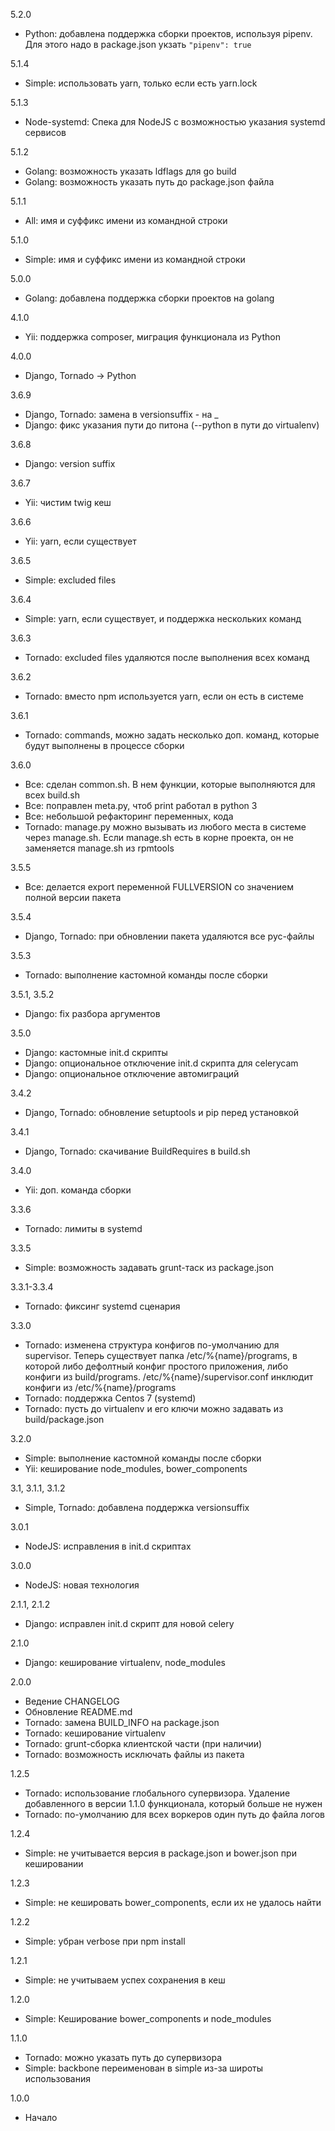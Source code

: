 5.2.0
* Python: добавлена поддержка сборки проектов, используя pipenv. Для этого надо в package.json укзать `"pipenv": true`

5.1.4
* Simple: использовать yarn, только если есть yarn.lock

5.1.3
* Node-systemd: Спека для NodeJS с возможностью указания systemd сервисов

5.1.2
* Golang: возможность указать ldflags для go build
* Golang: возможность указать путь до package.json файла

5.1.1
* All: имя и суффикс имени из командной строки

5.1.0
* Simple: имя и суффикс имени из командной строки

5.0.0
* Golang: добавлена поддержка сборки проектов на golang

4.1.0
* Yii: поддержка composer, миграция функционала из Python

4.0.0
* Django, Tornado -> Python

3.6.9
* Django, Tornado: замена в versionsuffix - на _
* Django: фикс указания пути до питона (--python в пути до virtualenv)

3.6.8
* Django: version suffix

3.6.7
* Yii: чистим twig кеш

3.6.6
* Yii: yarn, если существует

3.6.5
* Simple: excluded files

3.6.4
* Simple: yarn, если существует, и поддержка нескольких команд

3.6.3
* Tornado: excluded files удаляются после выполнения всех команд

3.6.2
* Tornado: вместо npm используется yarn, если он есть в системе

3.6.1
* Tornado: commands, можно задать несколько доп. команд, которые будут выполнены в процессе сборки

3.6.0
* Все: сделан common.sh. В нем функции, которые выполняются для всех build.sh
* Все: поправлен meta.py, чтоб print работал в python 3
* Все: небольшой рефакторинг переменных, кода
* Tornado: manage.py можно вызывать из любого места в системе через manage.sh. Если manage.sh есть в корне проекта, он не заменяется manage.sh из rpmtools

3.5.5

* Все: делается export переменной FULLVERSION со значением полной версии пакета

3.5.4

* Django, Tornado: при обновлении пакета удаляются все pyc-файлы

3.5.3

* Tornado: выполнение кастомной команды после сборки

3.5.1, 3.5.2

* Django: fix разбора аргументов

3.5.0

* Django: кастомные init.d скрипты
* Django: опциональное отключение init.d скрипта для celerycam
* Django: опциональное отключение автомиграций


3.4.2

* Django, Tornado: обновление setuptools и pip перед установкой

3.4.1

* Django, Tornado: скачивание BuildRequires в build.sh

3.4.0

* Yii: доп. команда сборки

3.3.6

* Tornado: лимиты в systemd

3.3.5

* Simple: возможность задавать grunt-таск из package.json

3.3.1-3.3.4

* Tornado: фиксинг systemd сценария

3.3.0

* Tornado: изменена структура конфигов по-умолчанию для supervisor. Теперь существует папка /etc/%{name}/programs, в
которой либо дефолтный конфиг простого приложения, либо конфиги из build/programs. /etc/%{name}/supervisor.conf инклюдит
конфиги из /etc/%{name}/programs
* Tornado: поддержка Centos 7 (systemd)
* Tornado: пусть до virtualenv и его ключи можно задавать из build/package.json

3.2.0

* Simple: выполнение кастомной команды после сборки
* Yii: кеширование node_modules, bower_components

3.1, 3.1.1, 3.1.2

* Simple, Tornado: добавлена поддержка versionsuffix

3.0.1

* NodeJS: исправления в init.d скриптах

3.0.0

* NodeJS: новая технология

2.1.1, 2.1.2

* Django: исправлен init.d скрипт для новой celery

2.1.0

* Django: кеширование virtualenv, node_modules

2.0.0

* Ведение CHANGELOG
* Обновление README.md
* Tornado: замена BUILD_INFO на package.json
* Tornado: кеширование virtualenv
* Tornado: grunt-сборка клиентской части (при наличии)
* Tornado: возможность исключать файлы из пакета

1.2.5

* Tornado: использование глобального супервизора. Удаление добавленного в версии 1.1.0 функционала, который больше не нужен
* Tornado: по-умолчанию для всех воркеров один путь до файла логов

1.2.4

* Simple: не учитывается версия в package.json и bower.json при кешировании

1.2.3

* Simple: не кешировать bower_components, если их не удалось найти

1.2.2

* Simple: убран verbose при npm install

1.2.1

* Simple: не учитываем успех сохранения в кеш

1.2.0

* Simple: Кеширование bower_components и node_modules

1.1.0

* Tornado: можно указать путь до супервизора
* Simple: backbone переименован в simple из-за широты использования

1.0.0

* Начало

